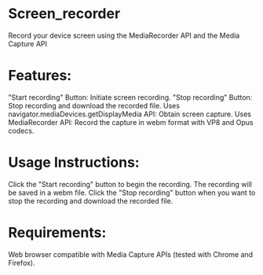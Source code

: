 # Screen_recorder
Record your device screen using the MediaRecorder API and the Media Capture API

# Features:
"Start recording" Button: Initiate screen recording.
"Stop recording" Button: Stop recording and download the recorded file.
Uses navigator.mediaDevices.getDisplayMedia API: Obtain screen capture.
Uses MediaRecorder API: Record the capture in webm format with VP8 and Opus codecs.

# Usage Instructions:
Click the "Start recording" button to begin the recording.
The recording will be saved in a webm file.
Click the "Stop recording" button when you want to stop the recording and download the recorded file.

# Requirements:
Web browser compatible with Media Capture APIs (tested with Chrome and Firefox).
